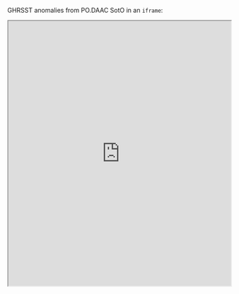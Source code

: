 
GHRSST anomalies from PO.DAAC SotO in an `iframe`:

<iframe width="100%" height="600px" src="https://podaac-tools.jpl.nasa.gov/soto/#b=BlueMarble_ShadedRelief_Bathymetry&l=jpl_l4_mur_ssta___ssta___36000_x_18000___daynight(la=true)&ve=-83.30656167871041,23.689378578859035,-79.08781167871041,25.763597328859035">
</iframe>
